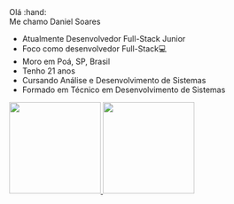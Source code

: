 <div>
  Olá :hand: <br>
  Me chamo Daniel Soares
  
  * Atualmente Desenvolvedor Full-Stack Junior
  * Foco como desenvolvedor Full-Stack:computer:
  * Moro em Poá, SP,  Brasil
  * Tenho 21 anos
  * Cursando Análise e Desenvolvimento de Sistemas
  * Formado em Técnico em Desenvolvimento de Sistemas  
</div>

<div>
  <a href="https://github.com/Daniel2019">
  <img height="165em" src="https://github-readme-stats.vercel.app/api?username=daniel2019&show_icons=true&theme=dark&include_all_commits=true&count_private=true"/>
  <img height="165em" src="https://github-readme-stats.vercel.app/api/top-langs/?username=daniel2019&layout=compact&langs_count=7&theme=dark"/>
</div>
